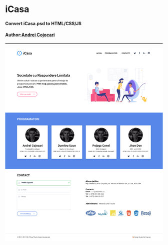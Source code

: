 # iCasa
#### Convert iCasa.psd to HTML/CSS/JS
#### Author:[Andrei Cojocari](https://www.instagram.com/webtheory/ "Andrei Cojocari")
***
![ScreenShot](https://github.com/gitbooster/icasa/blob/master/assets/Preview-icasa.png)
